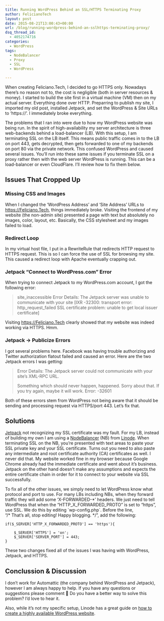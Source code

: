 ```yaml
---
title: Running WordPress Behind an SSL/HTTPS Terminating Proxy
author: FelicianoTech
layout: post
date: 2015-08-21T13:00:43+00:00
url: /blog/running-wordpress-behind-an-sslhttps-terminating-proxy/
dsq_thread_id:
  - 4052174716
categories:
  - WordPress
tags:
  - NodeBalancer
  - Proxy
  - SSL
  - WordPress

---
```

When creating Feliciano.Tech, I decided to go HTTPS only. Nowadays there&#8217;s no reason not to, the cost is negligible (both in server resources & money). I started to build the site first in a virtual machine (VM) then on my actual server. Everything done over HTTP. Preparring to publish my site, I imported my old post, installed Jetpack, and set the WordPress & Site URLs to &#8216;https://&#8217;. I immediately broke everything.

The problems that I ran into were due to how my WordPress website was being run. In the spirit of high-availability my server architecture is three web-backends behind a load-balancer (LB). With this setup, I am terminating SSL on the LB itself. This means public traffic comes in to the LB on port 443, gets decrypted, then gets forwarded to one of my backends on port 80 via the private network. This confused WordPress and caused several issues. You&#8217;ll run into these same issues if you terminate SSL on a proxy rather then with the web server WordPress is running. This can be a load-balancer or even CloudFlare. I&#8217;ll review how to fix them below.<!--more-->

## Issues That Cropped Up

### Missing CSS and Images

When I changed the &#8216;WordPress Address&#8217; and &#8216;Site Address&#8217; URLs to https://Feliciano.Tech, things immediately broke. Visiting the frontend of my website (the non-admin site) presented a page with text but absolutely no images, color, layout, etc. Basically, the CSS stylesheet and my images failed to load.

### Redirect Loop

In my virtual host file, I put in a RewriteRule that redirects HTTP request to HTTPS request. This is so I can force the use of SSL for browsing my site. This caused a redirect loop with Apache eventually crapping out.

### Jetpack &#8220;Connect to WordPress.com&#8221; Error

When trying to connect Jetpack to my WordPress.com account, I got the following error:

> site\_inaccessible Error Details: The Jetpack server was unable to communicate with your site [IXR -32300: transport error: http\_request_failed SSL certificate problem: unable to get local issuer certificate]

Visiting https://Feliciano.Tech clearly showed that my website was indeed working via HTTPS. Hmm.

### Jetpack -> Publicize Errors

I got several problems here. Facebook was having trouble authorizing and Twitter authorization flatout failed and caused an error. Here are the two Jetpack errors I was getting:

> Error Details: The Jetpack server could not communicate with your site&#8217;s XML-RPC URL.
> 
> Something which should never happen, happened. Sorry about that. If you try again, maybe it will work. Error: -32601

Both of these errors stem from WordPress not being aware that it should be sending and processing request via HTTPS/port 443. Let&#8217;s fix that.

## Solutions

<a href="https://jetpack.me" target="_blank">Jetpack</a> not recognizing my SSL certificate was my fault. For my LB, instead of building my own I am using a <a href="https://www.linode.com/nodebalancers" target="_blank">NodeBalancer</a> (NB) from <a href="https://www.linode.com" target="_blank">Linode</a>. When terminating SSL on the NB, you&#8217;re presented with text areas to paste your SSL private key and your SSL certificate. Turns out you need to also paste any intermediate and root certificate authority (CA) certificates as well. I never did that. My website worked fine in my browser because Google Chrome already had the immediate certificate and went about it&#8217;s business. Jetpack on the other hand doesn&#8217;t make any assumptions and expects the entire certificate chain in order for it to connect to your website via SSL successfully.

To fix all of the other issues, we simply need to let WordPress know what protocol and port to use. For many LBs including NBs, when they forward traffic they will add some &#8216;X-FORWARDED-\*&#8217; headers. We just need to tell WordPress that when the &#8220;HTTP\_X\_FORWARDED_PROTO&#8221; is set to &#8220;https&#8221;, use SSL. We do this by editing \`wp-config.php\`. Before the line, &#8220;/\* That&#8217;s all, stop editing! Happy blogging. */&#8221;, add the following:

    if($_SERVER['HTTP_X_FORWARDED_PROTO'] == 'https'){
    
        $_SERVER['HTTPS'] = 'on';
        $_SERVER['SERVER_PORT'] = 443;
    }

These two changes fixed all of the issues I was having with WordPress, Jetpack, and HTTPS.

## Conclussion & Discussion

I don&#8217;t work for Automattic (the company behind WordPress and Jetpack), however I am always happy to help. If you have any questions or suggestions please comment 🙂 Do you have a better way to solve this problem? I’d love to hear it.

Also, while it&#8217;s not my specific setup, Linode has a great guide on <a href="https://www.linode.com/docs/websites/cms/high-availability-wordpress" target="_blank">how to create a highly available WordPress website</a>.

